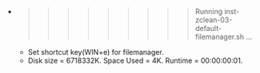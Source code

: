 * >>>>>>>>> Running inst-zclean-03-default-filemanager.sh ...
  * Set shortcut key(WIN+e) for filemanager.
  * Disk size = 6718332K. Space Used = 4K. Runtime = 00:00:00:01.
